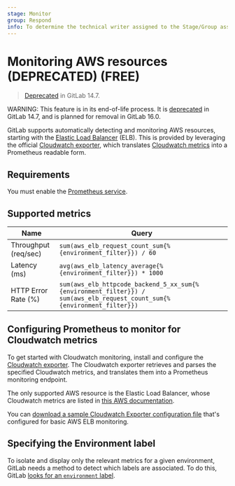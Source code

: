 ```yaml
---
stage: Monitor
group: Respond
info: To determine the technical writer assigned to the Stage/Group associated with this page, see https://about.gitlab.com/handbook/product/ux/technical-writing/#assignments
---
```


# Monitoring AWS resources (DEPRECATED) **(FREE)**

> [Deprecated](https://gitlab.com/gitlab-org/gitlab/-/issues/346541) in GitLab 14.7.

WARNING:
This feature is in its end-of-life process. It is [deprecated](https://gitlab.com/gitlab-org/gitlab/-/issues/346541)
in GitLab 14.7, and is planned for removal in GitLab 16.0.

GitLab supports automatically detecting and monitoring AWS resources, starting
with the [Elastic Load Balancer](https://aws.amazon.com/elasticloadbalancing/) (ELB).
This is provided by leveraging the official [Cloudwatch exporter](https://github.com/prometheus/cloudwatch_exporter), which translates [Cloudwatch metrics](https://aws.amazon.com/cloudwatch/) into
a Prometheus readable form.

## Requirements

You must enable the [Prometheus service](../prometheus.md).

## Supported metrics

| Name                 | Query |
|----------------------|-------|
| Throughput (req/sec) | `sum(aws_elb_request_count_sum{%{environment_filter}}) / 60` |
| Latency (ms)         | `avg(aws_elb_latency_average{%{environment_filter}}) * 1000` |
| HTTP Error Rate (%)  | `sum(aws_elb_httpcode_backend_5_xx_sum{%{environment_filter}}) / sum(aws_elb_request_count_sum{%{environment_filter}})` |

## Configuring Prometheus to monitor for Cloudwatch metrics

To get started with Cloudwatch monitoring, install and configure the
[Cloudwatch exporter](https://github.com/prometheus/cloudwatch_exporter). The
Cloudwatch exporter retrieves and parses the specified Cloudwatch metrics, and
translates them into a Prometheus monitoring endpoint.

The only supported AWS resource is the Elastic Load Balancer, whose Cloudwatch
metrics are listed in [this AWS documentation](https://docs.aws.amazon.com/elasticloadbalancing/latest/classic/elb-cloudwatch-metrics.html).

You can [download a sample Cloudwatch Exporter configuration file](../samples/cloudwatch.yml)
that's configured for basic AWS ELB monitoring.

## Specifying the Environment label

To isolate and display only the relevant metrics for a given environment,
GitLab needs a method to detect which labels are associated. To do this, GitLab
[looks for an `environment` label](index.md#identifying-environments).
